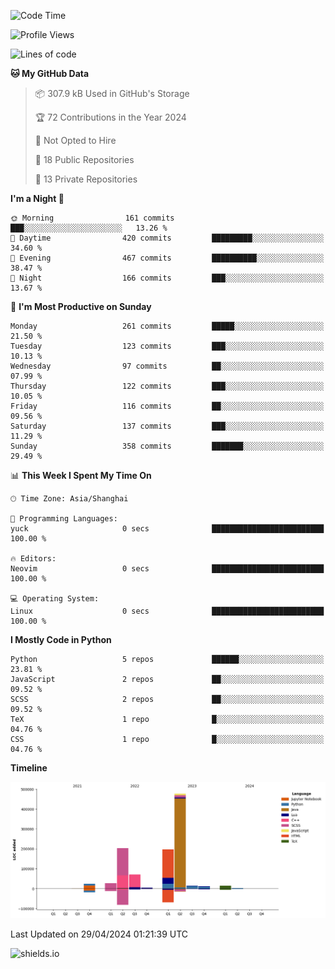 <!--START_SECTION:waka-->
![Code Time](http://img.shields.io/badge/Code%20Time-417%20hrs%2022%20mins-blue)

![Profile Views](http://img.shields.io/badge/Profile%20Views-0-blue)

![Lines of code](https://img.shields.io/badge/From%20Hello%20World%20I%27ve%20Written-1.1%20million%20lines%20of%20code-blue)

**🐱 My GitHub Data** 

> 📦 307.9 kB Used in GitHub's Storage 
 > 
> 🏆 72 Contributions in the Year 2024
 > 
> 🚫 Not Opted to Hire
 > 
> 📜 18 Public Repositories 
 > 
> 🔑 13 Private Repositories 
 > 
**I'm a Night 🦉** 

```text
🌞 Morning                161 commits         ███░░░░░░░░░░░░░░░░░░░░░░   13.26 % 
🌆 Daytime                420 commits         █████████░░░░░░░░░░░░░░░░   34.60 % 
🌃 Evening                467 commits         ██████████░░░░░░░░░░░░░░░   38.47 % 
🌙 Night                  166 commits         ███░░░░░░░░░░░░░░░░░░░░░░   13.67 % 
```
📅 **I'm Most Productive on Sunday** 

```text
Monday                   261 commits         █████░░░░░░░░░░░░░░░░░░░░   21.50 % 
Tuesday                  123 commits         ███░░░░░░░░░░░░░░░░░░░░░░   10.13 % 
Wednesday                97 commits          ██░░░░░░░░░░░░░░░░░░░░░░░   07.99 % 
Thursday                 122 commits         ███░░░░░░░░░░░░░░░░░░░░░░   10.05 % 
Friday                   116 commits         ██░░░░░░░░░░░░░░░░░░░░░░░   09.56 % 
Saturday                 137 commits         ███░░░░░░░░░░░░░░░░░░░░░░   11.29 % 
Sunday                   358 commits         ███████░░░░░░░░░░░░░░░░░░   29.49 % 
```


📊 **This Week I Spent My Time On** 

```text
🕑︎ Time Zone: Asia/Shanghai

💬 Programming Languages: 
yuck                     0 secs              █████████████████████████   100.00 % 

🔥 Editors: 
Neovim                   0 secs              █████████████████████████   100.00 % 

💻 Operating System: 
Linux                    0 secs              █████████████████████████   100.00 % 
```

**I Mostly Code in Python** 

```text
Python                   5 repos             ██████░░░░░░░░░░░░░░░░░░░   23.81 % 
JavaScript               2 repos             ██░░░░░░░░░░░░░░░░░░░░░░░   09.52 % 
SCSS                     2 repos             ██░░░░░░░░░░░░░░░░░░░░░░░   09.52 % 
TeX                      1 repo              █░░░░░░░░░░░░░░░░░░░░░░░░   04.76 % 
CSS                      1 repo              █░░░░░░░░░░░░░░░░░░░░░░░░   04.76 % 
```



**Timeline**

![Lines of Code chart](https://raw.githubusercontent.com/kopp4/kopp4/main/assets/bar_graph.png)


 Last Updated on 29/04/2024 01:21:39 UTC
<!--END_SECTION:waka-->
![shields.io](https://img.shields.io/github/commit-activity/w/kopp4/kopp4?color=g&label=abusing%20bot&style=flat-square)
